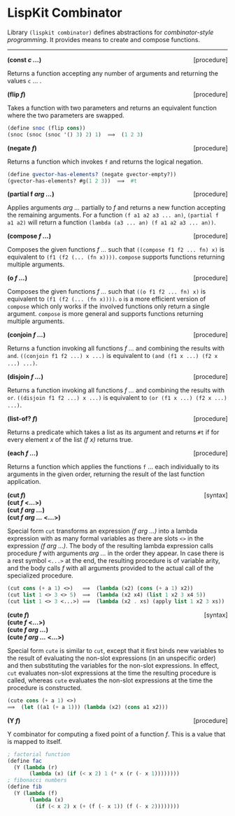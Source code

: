 # LispKit Combinator

Library `(lispkit combinator)` defines abstractions for _combinator-style programming_. It provides means to create and compose functions.

***

**(const _c ..._)** <span style="float:right;text-align:rigth;">[procedure]</span>   

Returns a function accepting any number of arguments and returning the values `c` ... . 

**(flip _f_)** <span style="float:right;text-align:rigth;">[procedure]</span>   

Takes a function with two parameters and returns an equivalent function where the two parameters are swapped.

```scheme
(define snoc (flip cons))
(snoc (snoc (snoc '() 3) 2) 1)  ⟹  (1 2 3)
```

**(negate _f_)** <span style="float:right;text-align:rigth;">[procedure]</span>   

Returns a function which invokes `f` and returns the logical negation.

```scheme
(define gvector-has-elements? (negate gvector-empty?))
(gvector-has-elements? #g(1 2 3))  ⟹  #t
```

**(partial f _arg ..._)** <span style="float:right;text-align:rigth;">[procedure]</span>   

Applies arguments _arg ..._ partially to _f_ and returns a new function accepting the remaining arguments.
For a function `(f a1 a2 a3 ... an)`, `(partial f a1 a2)` will return a function
`(lambda (a3 ... an) (f a1 a2 a3 ... an))`.

**(compose _f ..._)** <span style="float:right;text-align:rigth;">[procedure]</span>   

Composes the given functions _f ..._ such that `((compose f1 f2 ... fn) x)` is
equivalent to `(f1 (f2 (... (fn x))))`. `compose` supports functions returning multiple
arguments.

**(o _f ..._)** <span style="float:right;text-align:rigth;">[procedure]</span>   

Composes the given functions _f ..._ such that `((o f1 f2 ... fn) x)` is
equivalent to `(f1 (f2 (... (fn x))))`. `o` is a more efficient version of `compose`
which only works if the involved functions only return a single argument. `compose`
is more general and supports functions returning multiple arguments.

**(conjoin _f ..._)** <span style="float:right;text-align:rigth;">[procedure]</span>   

Returns a function invoking all functions _f ..._ and combining the results with `and`.
`((conjoin f1 f2 ...) x ...)` is equivalent to `(and (f1 x ...) (f2 x ...) ...)`.

**(disjoin _f ..._)** <span style="float:right;text-align:rigth;">[procedure]</span>   

Returns a function invoking all functions _f ..._ and combining the results with `or`.
`((disjoin f1 f2 ...) x ...)` is equivalent to `(or (f1 x ...) (f2 x ...) ...)`.

**(list-of? _f_)** <span style="float:right;text-align:rigth;">[procedure]</span>  

Returns a predicate which takes a list as its argument and returns `#t` if for every element _x_ of the list _(f x)_ returns true.

**(each _f ..._)** <span style="float:right;text-align:rigth;">[procedure]</span>  

Returns a function which applies the functions `f` ... each individually to its arguments in the given order, returning the result of the last function application.

**(cut _f_)** <span style="float:right;text-align:rigth;">[syntax]</span>  
**(cut _f_ <...>)**  
**(cut _f arg ..._)**  
**(cut _f arg ..._ <...>)**  

Special form `cut` transforms an expression _(f arg ...)_ into a lambda expression with as many formal variables as there are slots `<>` in the expression _(f arg ...)_. The body of the resulting lambda expression calls procedure _f_ with arguments _arg ..._ in the order they appear. In case there is a rest symbol `<...>` at the end, the resulting procedure is of variable arity, and the body calls _f_ with all arguments provided to the actual call of the specialized procedure.

```scheme
(cut cons (+ a 1) <>)   ⟹  (lambda (x2) (cons (+ a 1) x2))
(cut list 1 <> 3 <> 5)  ⟹  (lambda (x2 x4) (list 1 x2 3 x4 5))
(cut list 1 <> 3 <...>) ⟹  (lambda (x2 . xs) (apply list 1 x2 3 xs))
```

**(cute _f_)** <span style="float:right;text-align:rigth;">[syntax]</span>  
**(cute _f_ <...>)**  
**(cute _f arg ..._)**  
**(cute _f arg ..._ <...>)**  

Special form `cute` is similar to `cut`, except that it first binds new variables to the result of evaluating the non-slot expressions (in an unspecific order) and then substituting the variables for the non-slot expressions. In effect, `cut` evaluates non-slot expressions at the time the resulting procedure is called, whereas `cute` evaluates the non-slot expressions at the time the procedure is constructed.

```scheme
(cute cons (+ a 1) <>)
⟹  (let ((a1 (+ a 1))) (lambda (x2) (cons a1 x2)))
```

**(Y _f_)** <span style="float:right;text-align:rigth;">[procedure]</span>  

Y combinator for computing a fixed point of a function _f_. This is a value that is mapped to itself.

```scheme
; factorial function
(define fac
  (Y (lambda (r)
       (lambda (x) (if (< x 2) 1 (* x (r (- x 1))))))))
; fibonacci numbers
(define fib
  (Y (lambda (f)
       (lambda (x)
         (if (< x 2) x (+ (f (- x 1)) (f (- x 2))))))))
```
